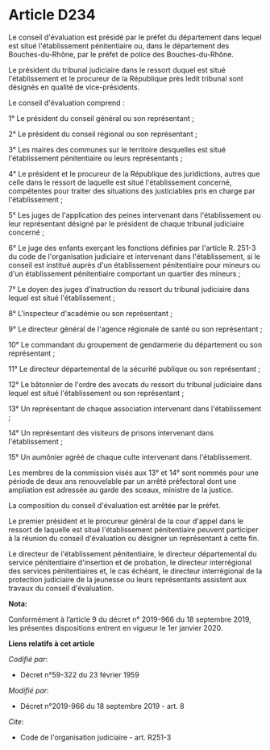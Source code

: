 # Article D234

Le conseil d'évaluation est présidé par le préfet du département dans lequel est situé l'établissement pénitentiaire ou, dans
le département des Bouches-du-Rhône, par le préfet de police des Bouches-du-Rhône. 

Le président du   tribunal judiciaire dans le ressort duquel est situé l'établissement et le procureur de la République près
ledit tribunal sont désignés en qualité de vice-présidents. 

Le conseil d'évaluation comprend : 

1° Le président du conseil général ou son représentant ; 

2° Le président du conseil régional ou son représentant ; 

3° Les maires des communes sur le territoire desquelles est situé l'établissement pénitentiaire ou leurs représentants ; 

4° Le président et le procureur de la République des juridictions, autres que celle dans le ressort de laquelle est situé
l'établissement concerné, compétentes pour traiter des situations des justiciables pris en charge par l'établissement ; 

5° Les juges de l'application des peines intervenant dans l'établissement ou leur représentant désigné par le président de
chaque   tribunal judiciaire concerné ; 

6° Le juge des enfants exerçant les fonctions définies par l'article R. 251-3 du code de l'organisation judiciaire et
intervenant dans l'établissement, si le conseil est institué auprès d'un établissement pénitentiaire pour mineurs ou d'un
établissement pénitentiaire comportant un quartier des mineurs ; 

7° Le doyen des juges d'instruction du ressort du   tribunal judiciaire dans lequel est situé l'établissement ; 

8° L'inspecteur d'académie ou son représentant ; 

9° Le directeur général de l'agence régionale de santé ou son représentant ; 

10° Le commandant du groupement de gendarmerie du département ou son représentant ; 

11° Le directeur départemental de la sécurité publique ou son représentant ; 

12° Le bâtonnier de l'ordre des avocats du ressort du   tribunal judiciaire dans lequel est situé l'établissement ou son
représentant ; 

13° Un représentant de chaque association intervenant dans l'établissement ; 

14° Un représentant des visiteurs de prisons intervenant dans l'établissement ; 

15° Un aumônier agréé de chaque culte intervenant dans l'établissement. 

Les membres de la commission visés aux 13° et 14° sont nommés pour une période de deux ans renouvelable par un arrêté
préfectoral dont une ampliation est adressée au garde des sceaux, ministre de la justice. 

La composition du conseil d'évaluation est arrêtée par le préfet. 

Le premier président et le procureur général de la cour d'appel dans le ressort de laquelle est situé l'établissement
pénitentiaire peuvent participer à la réunion du conseil d'évaluation ou désigner un représentant à cette fin. 

Le directeur de l'établissement pénitentiaire, le directeur départemental du service pénitentiaire d'insertion et de
probation, le directeur interrégional des services pénitentiaires et, le cas échéant, le directeur interrégional de la
protection judiciaire de la jeunesse ou leurs représentants assistent aux travaux du conseil d'évaluation.

**Nota:**

Conformément à l’article 9 du décret n° 2019-966 du 18 septembre 2019, les présentes dispositions entrent en vigueur le 1er
janvier 2020.

**Liens relatifs à cet article**

_Codifié par_:

  - Décret n°59-322 du 23 février 1959

_Modifié par_:

  - Décret n°2019-966 du 18 septembre 2019 - art. 8

_Cite_:

  - Code de l'organisation judiciaire - art. R251-3
